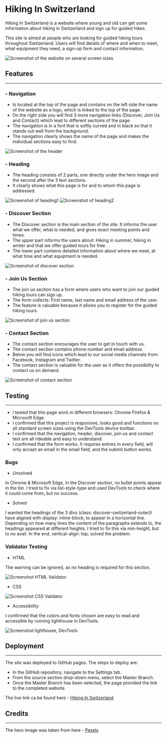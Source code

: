 
# Hiking In Switzerland
Hiking In Switzerland is a website where young and old can get some information about hiking in Switzerland and sign up for guided hikes.

This site is aimed at people who are looking for guided hiking tours throughout Switzerland. Users will find details of where and when to meet, what equipment they need, a sign-up form and contact information.

![Screenshot of the website on several screen sizes](assets/images/screenshot_responsivedesign.PNG?raw=true)

## Features
---

### - Navigation
- Is located at the top of the page and contains on the left side the name of the website as a logo, which is linked to the top of the page.
- On the right side you will find 3 more navigation links (Discover, Join Us and Contact) which lead to different sections of the page.
- The navigation is in a font that is softly curved and in black so that it stands out well from the background.
- The navigation clearly shows the name of the page and makes the individual sections easy to find.

![Screenshot of the header](assets/images/screenshot_nav.PNG?raw=true)

### - Heading
- The heading consists of 2 parts, one directly under the hero image and the second after the 3 text sections.
- It  clearly shows what this page is for and to whom this page is addressed.

![Screenshot of heading1](assets/images/screenshot_heading1.PNG?raw=true)
![Screenshot of heading2](assets/images/screenshot_heading2.PNG?raw=true)

### - Discover Section
- The Discover section is the main section of the site. It informs the user what we offer, what is needed, and gives exact meeting points and times.
- The upper part informs the users about: Hiking in summer, hiking in winter and that we offer guided tours for free.
- The lower part contains detailed information about where we meet, at what time and what equipment is needed.

![Screenshot of discover section](assets/images/screenshot_discover.PNG?raw=true)

### - Join Us Section
- The join us section has a form where users who want to join our guided hiking tours can sign up.
- The form collects: First name, last name and email address of the user.
- The feature is valuable because it allows you to register for the guided hiking tours.

![Screenshot of join us section](assets/images/screenshot_joinus.PNG?raw=true)

### - Contact Section
- The contact section encourages the user to get in touch with us.
- The contact section contains phone number and email address.
- Below you will find icons which lead to our social media channels from: Facebook, Instagram and Twitter.
- The contact section is valuable for the user as it offers the possibility to contact us on demand.

![Screenshot of contact section](assets/images/screenshot_contact.PNG?raw=true)

## Testing
---

- I tested that this page work in different browsers: Chrome Firefox & Microsoft Edge.
- I confirmed that this project is responsive, looks good and functions on all standard screen sizes using the DevTools device toolbar.
- I confirmed that the navigation, header, discover, join us and contact text are all rideable and easy to understand.
- I confirmed that the form works. It requires entries in every field, will only accept an email in the email field, and the submit button works.

### Bugs

- Unsolved

In Chrome & Microsoft Edge, in the Discover section, no bullet points appear in the list. I tried to fix via list-style-type and used DevTools to check where it could come from, but no success. 

- Solved

I wanted the headings of the 3 divs (class: discover-switzerland-outer)I have aligned with display: inline-block; to appear in a horizontal line. Depending on how many lines the content of the paragraphs extends to, the headings appeared at different heights. I tried to fix this via min-height, but to no avail. In the end, vertical-align: top; solved the problem.

### Validator Testing

- HTML

The warning can be ignored, as no heading is required for this section.

![Screenshot HTML Validator](assets/images/screenshot_html_val.PNG?raw=true)

- CSS

![Screenshot CSS Validator](assets/images/screenshot_css_val.PNG?raw=true)

- Accessibility

I confirmed that the colors and fonts chosen are easy to read and accessible by running lighthouse in DevTools.

![Screenshot lighthouse, DevTools](assets/images/screenshot_lighthouse.PNG?raw=true)

## Deployment
---

The site was deployed to GitHub pages. The steps to deploy are:
- In the GitHub repository, navigate to the Settings tab.
- From the source section drop-down menu, select the Master Branch.
- Once the Master Branch has been selected, the page provided the link to the completed website.

The live link ca be found here - [Hiking In Switzerland](https://lucanoah.github.io/hiking-in-switzerland/)

## Credits
---

The hero image was taken from here - [Pexels](https://www.pexels.com/)

